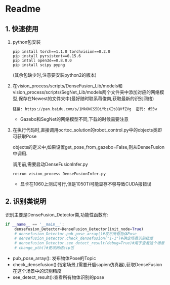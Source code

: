 # Readme

## 1. 快速使用

1. python包安装

     ```
     pip install torch==1.1.0 torchvision==0.2.0
     pip install pyrsistent==0.15.6
     pip intall open3d==0.8.0.0
     pip install scipy pypng
     ```

     (其余包缺少时,注意要安装python2的版本)

     

2. 在vision_process/scripts/DenseFusion_Lib/models和vision_process/scripts/SegNet_Lib/models两个文件夹中添加对应的网络模型,保存在Newest的文件夹中(最好随时联系蒋俊南,获取最新的识别网络)

     ```
     链接: https://pan.baidu.com/s/1MkONCS5DiYbzXIt8QVfZVg  密码: d55w
     ```

     - Gazebo和SegNet的网络模型不同,下载的时候需要注意

     

3. 在执行代码时,直接调用ocrtoc_solution的robot_control.py中的objects类即可获取Pose

     objects的定义中,如果设置get_pose_from_gazebo=False,则从DenseFusion中调用.

     调用前,需要启动DenseFusionInfer.py

     ```
     rosrun vision_process DenseFusionInfer.py
     ```

     - 显卡在1060上测试可行,但是1050Ti可能显存不够导致CUDA报错误







## 2. 识别类说明

识别主要是DenseFusion_Detector类,功能性函数有:

```python
if __name__ == '__main__':
    densefusion_Detector=DenseFusion_Detector(init_node=True)
    # densefusion_Detector.pub_pose_array()#发布所有物体Pose
    # densefusion_Detector.check_densefusion("1-1")#确定场景识别精度
    # densefusion_Detector.see_detect_result(debug=True)#用于查看这个场景的识别结果
    # change_pth()#更改网络zip包
```

- pub_pose_array(): 发布物体Pose的Topic
- check_densefusion():指定场景,(需要开启sapien仿真器),获取DenseFusion在这个场景中的识别精度
- see_detect_result():查看所有物体识别的pose









